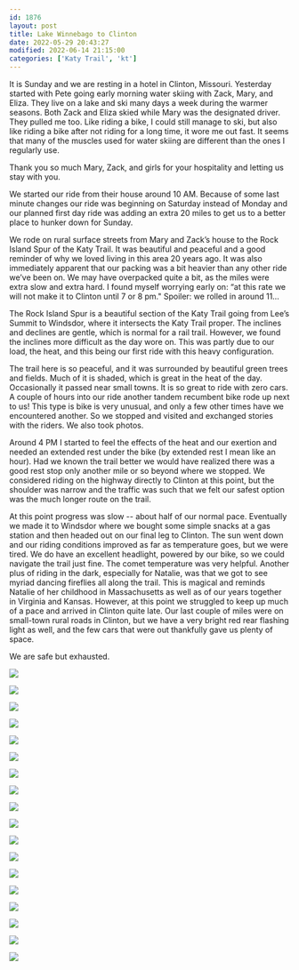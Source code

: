 ```yaml
---
id: 1876
layout: post
title: Lake Winnebago to Clinton
date: 2022-05-29 20:43:27
modified: 2022-06-14 21:15:00
categories: ['Katy Trail', 'kt']
---
```



It is Sunday and we are resting in a hotel in Clinton, Missouri. Yesterday started with Pete going early morning water skiing with Zack, Mary, and Eliza. They live on a lake and ski many days a week during the warmer seasons. Both Zack and Eliza skied while Mary was the designated driver. They pulled me too. Like riding a bike, I could still manage to ski, but also like riding a bike after not riding for a long time, it wore me out fast. It seems that many of the muscles used for water skiing are different than the ones I regularly use. 




Thank you so much Mary, Zack, and girls for your hospitality and letting us stay with you.




We started our ride from their house around 10 AM. Because of some last minute changes our ride was beginning on Saturday instead of Monday and our planned first day ride was adding an extra 20 miles to get us to a better place to hunker down for Sunday.




We rode on rural surface streets from Mary and Zack’s house to the Rock Island Spur of the Katy Trail. It was beautiful and peaceful and a good reminder of why we loved living in this area 20 years ago. It was also immediately apparent that our packing was a bit heavier than any other ride we’ve been on. We may have overpacked quite a bit, as the miles were extra slow and extra hard. I found myself worrying early on: “at this rate we will not make it to Clinton until 7 or 8 pm." Spoiler: we rolled in around 11… 




The Rock Island Spur is a beautiful section of the Katy Trail going from Lee’s Summit to Windsdor, where it intersects the Katy Trail proper. The inclines and declines are gentle, which is normal for a rail trail. However, we found the inclines more difficult as the day wore on. This was partly due to our load, the heat, and this being our first ride with this heavy configuration. 




The trail here is so peaceful, and it was surrounded by beautiful green trees and fields. Much of it is shaded, which is great in the heat of the day. Occasionally it passed near small towns. It is so great to ride with zero cars. A couple of hours into our ride another tandem recumbent bike rode up next to us! This type is bike is very unusual, and only a few other times have we encountered another. So we stopped and visited and exchanged stories with the riders. We also took photos.




Around 4 PM I started to feel the effects of the heat and our exertion and needed an extended rest under the bike (by extended rest I mean like an hour). Had we known the trail better we would have realized there was a good rest stop only another mile or so beyond where we stopped. We considered riding on the highway directly to Clinton at this point, but the shoulder was narrow and the traffic was such that we felt our safest option was the much longer route on the trail.




At this point progress was slow -- about half of our normal pace. Eventually we made it to Windsdor where we bought some simple snacks at a gas station and then headed out on our final leg to Clinton. The sun went down and our riding conditions improved as far as temperature goes, but we were tired. We do have an excellent headlight, powered by our bike, so we could navigate the trail just fine. The comet temperature was very helpful. Another plus of riding in the dark, especially for Natalie, was that we got to see myriad dancing fireflies all along the trail. This is magical and reminds Natalie of her childhood in Massachusetts as well as of our years together in Virginia and Kansas. However, at this point we struggled to keep up much of a pace and arrived in Clinton quite late. Our last couple of miles were on small-town rural roads in Clinton, but we have a very bright red rear flashing light as well, and the few cars that were out thankfully gave us plenty of space.




We are safe but exhausted.





![](https://rode.whitings.org/wp-content/uploads/2022/05/img_0195-copy.jpg)


![](https://rode.whitings.org/wp-content/uploads/2022/05/img_0202.jpg)


![](https://rode.whitings.org/wp-content/uploads/2022/05/img_0206.jpg)


![](https://rode.whitings.org/wp-content/uploads/2022/05/PXL_20220529_010319568-scaled.jpg)


![](https://rode.whitings.org/wp-content/uploads/2022/05/PXL_20220528_173455080-scaled.jpg)


![](https://rode.whitings.org/wp-content/uploads/2022/05/PXL_20220529_010124459-scaled.jpg)


![](https://rode.whitings.org/wp-content/uploads/2022/05/PXL_20220529_010131877-scaled.jpg)


![](https://rode.whitings.org/wp-content/uploads/2022/05/PXL_20220528_190241911-scaled.jpg)


![](https://rode.whitings.org/wp-content/uploads/2022/05/PXL_20220529_010310008-scaled.jpg)


![](https://rode.whitings.org/wp-content/uploads/2022/05/PXL_20220529_010128541-scaled.jpg)


![](https://rode.whitings.org/wp-content/uploads/2022/05/PXL_20220528_180326126-scaled.jpg)


![](https://rode.whitings.org/wp-content/uploads/2022/05/PXL_20220529_010311448-scaled.jpg)


![](https://rode.whitings.org/wp-content/uploads/2022/05/PXL_20220528_162534722-scaled.jpg)


![](https://rode.whitings.org/wp-content/uploads/2022/05/PXL_20220528_160120171-scaled.jpg)


![](https://rode.whitings.org/wp-content/uploads/2022/05/PXL_20220528_183151252-scaled.jpg)


![](https://rode.whitings.org/wp-content/uploads/2022/05/PXL_20220528_182036333-scaled.jpg)


![](https://rode.whitings.org/wp-content/uploads/2022/05/PXL_20220528_165535096-scaled.jpg)


![](https://rode.whitings.org/wp-content/uploads/2022/05/PXL_20220529_022158231.NIGHT_-scaled.jpg)


